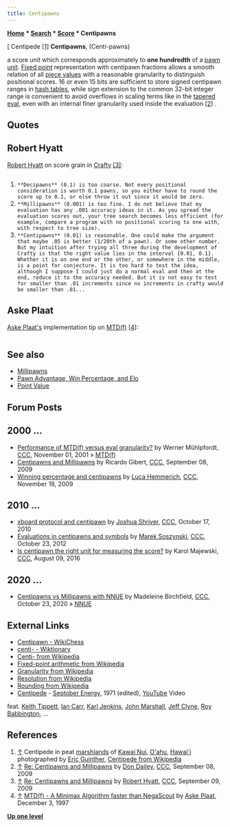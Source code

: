 ```yaml
---
title: Centipawns
---
```

**[Home](Home "Home") * [Search](Search "Search") * [Score](Score "Score") * Centipawns**

\[ Centipede <a id="cite-note-1" href="#cite-ref-1">[1]</a>
**Centipawns**, (Centi-pawns)

a score unit which corresponds approximately to **one hundredth** of a [pawn unit](Pawn_Advantage,_Win_Percentage,_and_Elo "Pawn Advantage, Win Percentage, and Elo"). [Fixed point](https://en.wikipedia.org/wiki/Fixed-point_arithmetic) representation with centipawn fractions allows a smooth relation of all [piece values](Point_Value "Point Value") with a reasonable granularity to distinguish positional scores. 16 or even 15 bits are sufficient to store signed centipawn ranges in [hash tables](Hash_Table "Hash Table"), while sign extension to the common 32-bit integer range is convenient to avoid overflows in scaling terms like in the [tapered eval](Tapered_Eval "Tapered Eval"), even with an internal finer granularity used inside the evaluation <a id="cite-note-2" href="#cite-ref-2">[2]</a> .

## Quotes

## Robert Hyatt

[Robert Hyatt](Robert_Hyatt "Robert Hyatt") on score grain in [Crafty](Crafty "Crafty") <a id="cite-note-3" href="#cite-ref-3">[3]</a>:

```C++Having done all three, my take on the issue is this:

```

1. `**Decipawns** (0.1) is too coarse. Not every positional consideration is worth 0.1 pawns, so you either have to round the score up to 0.1, or else throw it out since it would be zero.`
1. `**Millipawns** (0.001) is too fine. I do not believe that my evaluation has any .001 accuracy ideas in it. As you spread the evaluation scores out, your tree search becomes less efficient (for example, compare a program with no positional scoring to one with, with respect to tree size).`
1. `**Centipawns** (0.01) is reasonable. One could make the argument that maybe .05 is better (1/20th of a pawn). Or some other number. But my intuition after trying all three during the development of Crafty is that the right value lies in the interval {0.01, 0.1}. Whether it is on one end or the other, or somewhere in the middle, is a point for conjecture. It is too hard to test the idea, although I suppose I could just do a normal eval and then at the end, reduce it to the accuracy needed. But it is not easy to test for smaller than .01 increments since no increments in crafty would be smaller than .01...`

## Aske Plaat

[Aske Plaat's](Aske_Plaat "Aske Plaat") implementation tip on [MTD(f)](</MTD(f)> "MTD(f)") <a id="cite-note-4" href="#cite-ref-4">[4]</a>:

```C++The coarser the grain of eval, the less passes [MTD(f)](MTD(f) "MTD(f)") has to make to converge to the minimax value. Some programs have a fine grained evaluation function, where positional knowledge can be worth as little as one hundredth of a pawn. Big score swings can become inefficient for these programs. It may help to dynamically increase the step size: instead of using the previous bound, one can, for example, add an extra few points in the search direction (for failing high, or searching upward, adding the bonus, and for failing low, or searching downward, subtracting the bonus) every two passes or so. ([Don Dailey](Don_Dailey "Don Dailey") found that a scheme like this works well in a version of [Cilkchess](Cilkchess "Cilkchess").) At the end, if you overshoot the minimax value, you have to make a small search in the opposite direction, using the previous search bound without an extra bonus, to make the final convergence. Also, it can be quite instructive to experiment with different evaluation function grain sizes. Sometimes coarse grain functions work better than fine grain, both for [NegaScout](NegaScout "NegaScout") and MTD(f). 

```

## See also

- [Millipawns](Millipawns "Millipawns")
- [Pawn Advantage, Win Percentage, and Elo](Pawn_Advantage,_Win_Percentage,_and_Elo "Pawn Advantage, Win Percentage, and Elo")
- [Point Value](Point_Value "Point Value")

## Forum Posts

## 2000 ...

- [Performance of MTD(f) versus eval granularity?](https://www.stmintz.com/ccc/index.php?id=195217) by Werner Mühlpfordt, [CCC](CCC "CCC"), November 01, 2001 » [MTD(f)](</MTD(f)> "MTD(f)")
- [Centipawns and Millipawns](http://www.talkchess.com/forum/viewtopic.php?t=29694) by Ricardo Gibert, [CCC](CCC "CCC"), September 08, 2009
- [Winning percentage and centipawns](http://www.talkchess.com/forum/viewtopic.php?t=30695) by [Luca Hemmerich](Luca_Hemmerich "Luca Hemmerich"), [CCC](CCC "CCC"), November 18, 2009

## 2010 ...

- [xboard protocol and centipawn](http://www.talkchess.com/forum/viewtopic.php?t=36389) by [Joshua Shriver](index.php?title=Joshua_Shriver&action=edit&redlink=1 "Joshua Shriver (page does not exist)"), [CCC](CCC "CCC"), October 17, 2010
- [Evaluations in centipawns and symbols](http://www.talkchess.com/forum/viewtopic.php?t=45692) by [Marek Soszynski](index.php?title=Marek_Soszynski&action=edit&redlink=1 "Marek Soszynski (page does not exist)"), [CCC](CCC "CCC"), October 23, 2012
- [Is centipawn the right unit for measuring the score?](http://www.talkchess.com/forum/viewtopic.php?t=61071) by Karol Majewski, [CCC](CCC "CCC"), August 09, 2016

## 2020 ...

- [Centipawns vs Millipawns with NNUE](http://www.talkchess.com/forum3/viewtopic.php?f=7&t=75501) by Madeleine Birchfield, [CCC](CCC "CCC"), October 23, 2020 » [NNUE](NNUE "NNUE")

## External Links

- [Centipawn - WikiChess](http://chess.wikia.com/wiki/Centipawn)
- [centi- - Wiktionary](http://en.wiktionary.org/wiki/centi-)
- [Centi- from Wikipedia](https://en.wikipedia.org/wiki/Centi-)
- [Fixed-point arithmetic from Wikipedia](https://en.wikipedia.org/wiki/Fixed-point_arithmetic)
- [Granularity from Wikipedia](https://en.wikipedia.org/wiki/Granularity)
- [Resolution from Wikipedia](https://en.wikipedia.org/wiki/Resolution)
- [Rounding from Wikipedia](https://en.wikipedia.org/wiki/Rounding)
- [Centipede](https://en.wikipedia.org/wiki/Centipede_%28band%29) - [Septober Energy](https://en.wikipedia.org/wiki/Septober_Energy), 1971 (edited), [YouTube](https://en.wikipedia.org/wiki/YouTube) Video

feat. [Keith Tippett](Category:Keith_Tippett "Category:Keith Tippett"), [Ian Carr](Category:Ian_Carr "Category:Ian Carr"), [Karl Jenkins](Category:Karl_Jenkins "Category:Karl Jenkins"), [John Marshall](Category:John_Marshall "Category:John Marshall"), [Jeff Clyne](Category:Jeff_Clyne "Category:Jeff Clyne"), [Roy Babbington](Category:Roy_Babbington "Category:Roy Babbington"), ...

## References

1. <a id="cite-ref-1" href="#cite-note-1">↑</a> Centipede in peat [marshlands](https://en.wikipedia.org/wiki/Wetland) of [Kawai Nui](https://en.wikipedia.org/wiki/Kawai_Nui_Marsh), [O'ahu](https://en.wikipedia.org/wiki/Oahu), [Hawai'i](https://en.wikipedia.org/wiki/Hawaii) photographed by [Eric Guinther](https://en.wikipedia.org/wiki/User:Marshman), [Centipede from Wikipedia](https://en.wikipedia.org/wiki/Centipede)
1. <a id="cite-ref-2" href="#cite-note-2">↑</a> [Re: Centipawns and Millipawns](http://www.talkchess.com/forum/viewtopic.php?t=29694&start=10) by [Don Dailey](Don_Dailey "Don Dailey"), [CCC](CCC "CCC"), September 08, 2009
1. <a id="cite-ref-3" href="#cite-note-3">↑</a> [Re: Centipawns and Millipawns](http://www.talkchess.com/forum/viewtopic.php?t=29694&start=14) by [Robert Hyatt](Robert_Hyatt "Robert Hyatt"), [CCC](CCC "CCC"), September 09, 2009
1. <a id="cite-ref-4" href="#cite-note-4">↑</a> [MTD(f) - A Minimax Algorithm faster than NegaScout](http://people.csail.mit.edu/plaat/mtdf.html) by [Aske Plaat](Aske_Plaat "Aske Plaat"), December 3, 1997

**[Up one level](Score "Score")**

